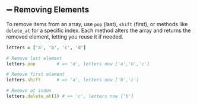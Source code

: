 ## ➖ Removing Elements
To remove items from an array, use `pop` (last), `shift` (first), or methods like `delete_at` for a specific index. Each method alters the array and returns the removed element, letting you reuse it if needed.

```ruby
letters = ['a', 'b', 'c', 'd']

# Remove last element
letters.pop        # => 'd', letters now ['a','b','c']

# Remove first element
letters.shift      # => 'a', letters now ['b','c']

# Remove at index
letters.delete_at(1) # => 'c', letters now ['b']
```